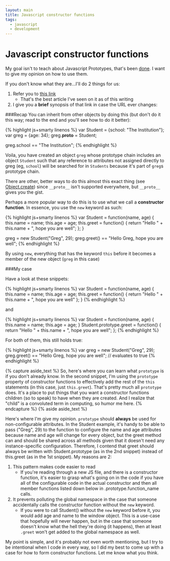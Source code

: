 ```yaml
---
layout: main
title: Javascript constructor functions
tags:
  - javascript
  - development
---
```

# Javascript constructor functions

My goal isn't to teach about Javascript Prototypes, that's been [done](http://sporto.github.io/blog/2013/02/22/a-plain-english-guide-to-javascript-prototypes/).  I want to give my opinion on how to use them.

If you don't know what they are...I'll do 2 things for us:

1. Refer you to [this link](http://sporto.github.io/blog/2013/02/22/a-plain-english-guide-to-javascript-prototypes/)
    * That's the best article I've seen on it as of this writing
2. I give you a __brief__ synopsis of that link in case the URL ever changes:

###Recap
You can inherit from other objects by doing this (but don't do it this way; read to the end and you'll see how to do it better):

{% highlight js+smarty linenos %}
var Student = {school: "The Institution"};
var greg = {age: 34};
greg.__proto__ = Student;

greg.school == "The Institution";
{% endhighlight %}

Voila, you have created an object `greg` whose prototype chain includes an object `Student` such that any reference to attributes not assigned directly to greg (eg, `school`) will be searched for in `Students` because it's part of `greg`s prototype chain.

There are other, better ways to do this almost this exact thing (see [Object.create](https://developer.mozilla.org/en-US/docs/Web/JavaScript/Reference/Global_Objects/Object/create)) since `__proto__` isn't supported everywhere, but `__proto__` gives you the gist.

Perhaps a more popular way to do this is to use what we call a __constructor function__.  In essence, you use the `new` keyword as such:

{% highlight js+smarty linenos %}
var Student = function(name, age) {
  this.name = name;
  this.age = age;
  this.greet = function() { return "Hello " + this.name + ", hope you are well"; };
}

greg = new Student("Greg", 29);
greg.greet() == "Hello Greg, hope you are well";
{% endhighlight %}

By using `new`, everything that has the keyword `this` before it becomes a member of the new object (`greg` in this case)

###My case

Have a look at these snippets:

{% highlight js+smarty linenos %}
var Student = function(name, age) {
  this.name = name;
  this.age = age;
  this.greet = function() { return "Hello " + this.name + ", hope you are well" };
}
{% endhighlight %}

and

{% highlight js+smarty linenos %}
var Student = function(name, age) {
  this.name = name;
  this.age = age;
}
Student.prototype.greet = function() { return "Hello " + this.name + ", hope you are well"; };
{% endhighlight %}

For both of them, this still holds true:

{% highlight js+smarty linenos %}
var greg = new Student("Greg", 29);
greg.greet() == "Hello Greg, hope you are well";  // evaluates to true
{% endhighlight %}


{% capture aside_text %}
So, here's where you can learn what <code>prototype</code> is if you don't already know.
In the second snippet, I'm using the <code>prototype</code> property of constructor functions to effectively add the rest of the <code>this</code> statements (in this case, just <code>this.greet</code>).
That's pretty much all <code>prototype</code> does.  It's a place to put things that you want a constructor functions children (so to speak) to have when they are created.  And I realize that "child" is a convoluted term in computing, so humor me here.
{% endcapture %}
{% aside aside_text %}

Here's where I'm give my opinion.  `prototype` should __always__ be used for non-configurable attributes.  In the Student example, it's handy to be able to pass ("Greg", 29) to the function to configure the name and age attributes because name and age will change for every object, but the greet method can and should be shared across all methods given that it doesn't need any instance-specific configuration.  Therefore, I contend that greet should always be written with Student.prototype (as in the 2nd snippet) instead of this.greet (as in the 1st snippet).  My reasons are 2:

1. This pattern makes code easier to read
    * If you're reading through a new JS file, and there is a constructor function, it's easier to grasp what's going on in the code if you have all of the configurable code in the actual constructor and then all member functions listed down below in .prototype.function_name calls.
2. It prevents polluting the global namespace in the case that someone accidentally calls the constructor function without the `new` keyword.
    * If you were to call Student() without the `new` keyword before it, you would add age and name to the window object.  This is a use-case that hopefully will never happen, but in the case that someone doesn't know what the hell they're doing (it happens), then at least `.greet` won't get added to the global namespace as well.

My point is simple, and it's probably not even worth mentioning, but I try to be intentional when I code in every way, so I did my best to come up with a case for how to form constructor functions.  Let me know what you think.
